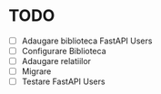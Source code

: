 # TODO

-   [ ] Adaugare biblioteca FastAPI Users
-   [ ] Configurare Biblioteca
-   [ ] Adaugare relatiilor
-   [ ] Migrare
-   [ ] Testare FastAPI Users
